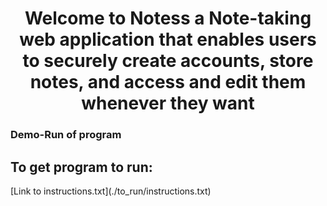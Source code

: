 <h1 style="font:bold; text-align:center;">Welcome to Notess a Note-taking web application that enables users to securely create accounts, store notes, and access and edit them whenever they 
want</h1> 
<h3>Demo-Run of program</h3>

<h2>To get program to run:</h2>
[Link to instructions.txt](./to_run/instructions.txt)

